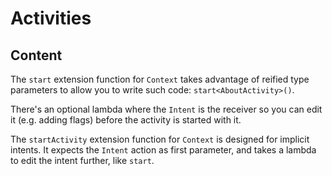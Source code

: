 # Activities

## Content

The `start` extension function for `Context` takes advantage of reified type
parameters to allow you to write such code: `start<AboutActivity>()`.

There's
an optional lambda where the `Intent` is the receiver so you can edit it
(e.g. adding flags) before the activity is started with it.

The `startActivity` extension function for `Context` is designed for implicit
intents. It expects the `Intent` action as first parameter, and takes a
lambda to edit the intent further, like `start`.
